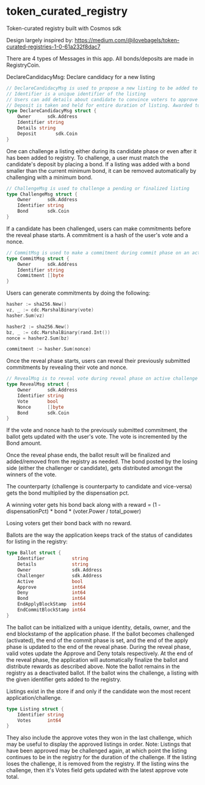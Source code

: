 # token_curated_registry
Token-curated registry built with Cosmos sdk

Design largely inspired by: https://medium.com/@ilovebagels/token-curated-registries-1-0-61a232f8dac7

There are 4 types of Messages in this app. All bonds/deposits are made in RegistryCoin.

DeclareCandidacyMsg: Declare candidacy for a new listing

```go
// DeclareCandidacyMsg is used to propose a new listing to be added to registry.
// Identifier is a unique identifier of the listing
// Users can add details about candidate to convince voters to approve listing
// Deposit is taken and held for entire duration of listing. Awarded to challengers upon successful challenge.
type DeclareCandidacyMsg struct {
	Owner      sdk.Address
	Identifier string
	Details string
	Deposit       sdk.Coin
}
```

One can challenge a listing either during its candidate phase or even after it has been added to registry.
To challenge, a user must match the candidate's deposit by placing a bond. If a listing was added with a
bond smaller than the current minimum bond, it can be removed automatically by challenging with a minimum
bond.

```go
// ChallengeMsg is used to challenge a pending or finalized listing
type ChallengeMsg struct {
	Owner      sdk.Address
	Identifier string
	Bond       sdk.Coin
}
```

If a candidate has been challenged, users can make commitments before the reveal phase starts. A commitment is
a hash of the user's vote and a nonce.

```go
// CommitMsg is used to make a commitment during commit phase on an active challenge to a specific listing identified by Identifier.
type CommitMsg struct {
	Owner      sdk.Address
	Identifier string
	Commitment []byte
}
```

Users can generate commitments by doing the following:

```go
hasher := sha256.New()
vz, _ := cdc.MarshalBinary(vote)
hasher.Sum(vz)

hasher2 := sha256.New()
bz, _ := cdc.MarshalBinary(rand.Int())
nonce = hasher2.Sum(bz)

commitment := hasher.Sum(nonce)
```

Once the reveal phase starts, users can reveal their previously submitted commitments by revealing their vote and nonce.

```go
// RevealMsg is to reveal vote during reveal phase on active challenge to listing identified by Identifier.
type RevealMsg struct {
	Owner      sdk.Address
	Identifier string
	Vote       bool
	Nonce      []byte
	Bond       sdk.Coin
}
```

If the vote and nonce hash to the previously submitted commitment, the ballot gets updated with the user's vote.
The vote is incremented by the Bond amount.


Once the reveal phase ends, the ballot result will be finalized and added/removed from the registry as needed.
The bond posted by the losing side (either the challenger or candidate), gets distributed amongst the winners of the vote.

The counterparty (challenge is counterparty to candidate and vice-versa) gets the bond multiplied by the dispensation pct.

A winning voter gets his bond back along with a reward = (1 - dispensationPct) * bond * (voter.Power / total_power)

Losing voters get their bond back with no reward.

Ballots are the way the application keeps track of the status of candidates for listing in the registry:

```go
type Ballot struct {
	Identifier          string
	Details             string
	Owner               sdk.Address
	Challenger          sdk.Address
	Active              bool
	Approve             int64
	Deny                int64
	Bond                int64
	EndApplyBlockStamp  int64
	EndCommitBlockStamp int64
}
```

The ballot can be initialized with a unique identity, details, owner, and the end blockstamp of the application phase.
If the ballot becomes challenged (activated), the end of the commit phase is set, and the end of the apply phase is updated
to the end of the reveal phase.
During the reveal phase, valid votes update the Approve and Deny totals respectively. At the end of the reveal phase, 
the application will automatically finalize the ballot and distribute rewards as described above. Note the ballot remains in the 
registry as a deactivated ballot. If the ballot wins the challenge, a listing with the given identifier gets added to the registry.

Listings exist in the store if and only if the candidate won the most recent application/challenge.

```go
type Listing struct {
	Identifier string
	Votes      int64
}
```

They also include the approve votes they won in the last challenge, which may be useful to display the approved listings in order.
Note: Listings that have been approved may be challenged again, at which point the listing continues to be in the registry for the duration of the challenge. If the listing loses the challenge, it is removed from the registry. If the listing wins the challenge, 
then it's Votes field gets updated with the latest approve vote total.